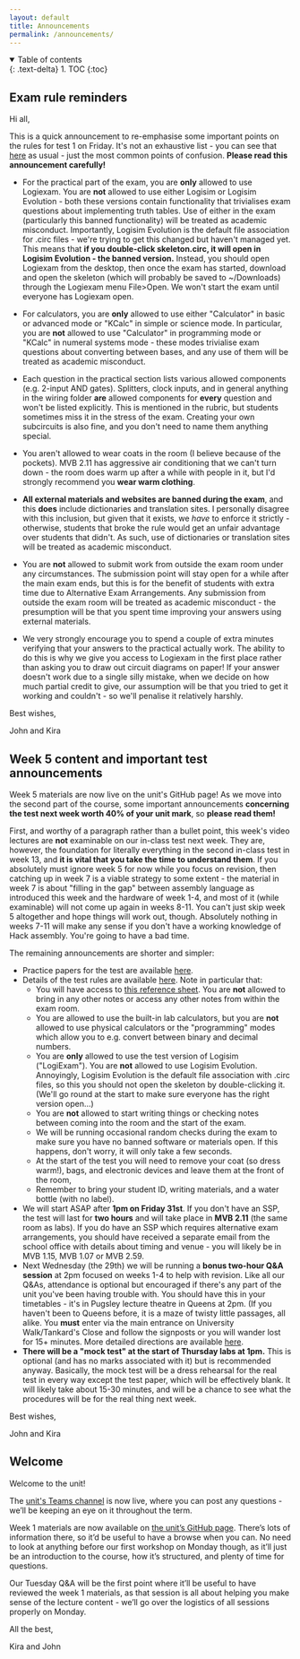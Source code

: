 ```yaml
---
layout: default
title: Announcements
permalink: /announcements/
---
```

<details open markdown="block">
<summary>
Table of contents
</summary>
{: .text-delta}
1. TOC
{:toc}
</details>

## Exam rule reminders

Hi all,
 
This is a quick announcement to re-emphasise some important points on the rules for test 1 on Friday. It's not an exhaustive list - you can see that [here](https://cs-uob-overview-of-architecture.github.io/exam/#in-class-test-1-details) as usual - just the most common points of confusion. **Please read this announcement carefully!**
 
* For the practical part of the exam, you are **only** allowed to use Logiexam. You are **not** allowed to use either Logisim or Logisim Evolution - both these versions contain functionality that trivialises exam questions about implementing truth tables. Use of either in the exam (particularly this banned functionality) will be treated as academic misconduct. Importantly, Logisim Evolution is the default file association for .circ files - we're trying to get this changed but haven't managed yet. This means that **if you double-click skeleton.circ, it will open in Logisim Evolution - the banned version.**  Instead, you should open Logiexam from the desktop, then once the exam has started, download and open the skeleton (which will probably be saved to ~/Downloads) through the Logiexam menu File>Open. We won't start the exam until everyone has Logiexam open.
 
* For calculators, you are **only** allowed to use either "Calculator" in basic or advanced mode or "KCalc" in simple or science mode. In particular, you are **not** allowed to use "Calculator" in programming mode or "KCalc" in numeral systems mode - these modes trivialise exam questions about converting between bases, and any use of them will be treated as academic misconduct.
 
* Each question in the practical section lists various allowed components (e.g. 2-input AND gates). Splitters, clock inputs, and in general anything in the wiring folder **are** allowed components for **every** question and won't be listed explicitly. This is mentioned in the rubric, but students sometimes miss it in the stress of the exam. Creating your own subcircuits is also fine, and you don't need to name them anything special.
 
* You aren't allowed to wear coats in the room (I believe because of the pockets). MVB 2.11 has aggressive air conditioning that we can't turn down - the room does warm up after a while with people in it, but I'd strongly recommend you **wear warm clothing**.
 
* **All external materials and websites are banned during the exam**, and this **does** include dictionaries and translation sites. I personally disagree with this inclusion, but given that it exists, we *have* to enforce it strictly - otherwise, students that broke the rule would get an unfair advantage over students that didn't. As such, use of dictionaries or translation sites will be treated as academic misconduct.
 
* You are **not** allowed to submit work from outside the exam room under any circumstances. The submission point will stay open for a while after the main exam ends, but this is for the benefit of students with extra time due to Alternative Exam Arrangements. Any submission from outside the exam room will be treated as academic misconduct - the presumption will be that you spent time improving your answers using external materials.
 
* We very strongly encourage you to spend a couple of extra minutes verifying that your answers to the practical actually work. The ability to do this is why we give you access to Logiexam in the first place rather than asking you to draw out circuit diagrams on paper! If your answer doesn't work due to a single silly mistake, when we decide on how much partial credit to give, our assumption will be that you tried to get it working and couldn't - so we'll penalise it relatively harshly.
 
Best wishes,
 
John and Kira

## Week 5 content and important test announcements

Week 5 materials are now live on the unit's GitHub page! As we move into the second part of the course, some important announcements **concerning the test next week worth 40% of your unit mark**, so **please read them!**

First, and worthy of a paragraph rather than a bullet point, this week's video lectures are **not** examinable on our in-class test next week. They are, however, the foundation for literally everything in the second in-class test in week 13, and **it is vital that you take the time to understand them**. If you absolutely must ignore week 5 for now while you focus on revision, then catching up in week 7 is a viable strategy to some extent - the material in week 7 is about "filling in the gap" between assembly language as introduced this week and the hardware of week 1-4, and most of it (while examinable) will not come up again in weeks 8-11. You can't just skip week 5 altogether and hope things will work out, though. Absolutely nothing in weeks 7-11 will make any sense if you don't have a working knowledge of Hack assembly. You're going to have a bad time.

The remaining announcements are shorter and simpler:

* Practice papers for the test are available [here](../practice).
* Details of the test rules are available [here](../exam). Note in particular that:
    * You will have access to [this reference sheet](../exam_files/reference.pdf). You are **not** allowed to bring in any other notes or access any other notes from within the exam room.
    * You are allowed to use the built-in lab calculators, but you are **not** allowed to use physical calculators or the "programming" modes which allow you to e.g. convert between  binary and decimal numbers.
	* You are **only** allowed to use the test version of Logisim ("LogiExam"). You are **not** allowed to use Logisim Evolution. Annoyingly, Logisim Evolution is the default file association with .circ files, so this you should not open the skeleton by double-clicking it. (We'll go round at the start to make sure everyone has the right version open...)
    * You are **not** allowed to start writing things or checking notes between coming into the room and the start of the exam. 
    * We will be running occasional random checks during the exam to make sure you have no banned software or materials open. If this happens, don't worry, it will only take a few seconds.
	* At the start of the test you will need to remove your coat (so dress warm!), bags, and electronic devices and leave them at the front of the room,
	* Remember to bring your student ID, writing materials, and a water bottle (with no label).
* We will start ASAP after **1pm on Friday 31st**. If you don't have an SSP, the test will last for **two hours** and will take place in **MVB 2.11** (the same room as labs). If you do have an SSP which requires alternative exam arrangements, you should have received a separate email from the school office with details about timing and venue - you will likely be in MVB 1.15, MVB 1.07 or MVB 2.59.
* Next Wednesday (the 29th) we will be running a **bonus two-hour Q&A session** at 2pm focused on weeks 1-4 to help with revision. Like all our Q&As, attendance is optional but encouraged if there's any part of the unit you've been having trouble with. You should have this in your timetables - it's in Pugsley lecture theatre in Queens at 2pm. (If you haven't been to Queens before, it is a maze of twisty little passages, all alike. You **must** enter via the main entrance on University Walk/Tankard's Close and follow the signposts or you will wander lost for 15+ minutes. More detailed directions are available [here](https://www.bristol.ac.uk/directory/learning-facilities/central-teaching-spaces/queens-building/140-pugsley-lecture-theatre/).
* **There will be a "mock test" at the start of Thursday labs at 1pm.** This is optional (and has no marks associated with it) but is recommended anyway. Basically, the mock test will be a dress rehearsal for the real test in every way except the test paper, which will be effectively blank. It will likely take about 15-30 minutes, and will be a chance to see what the procedures will be for the real thing next week. 

Best wishes,

John and Kira

## Welcome

Welcome to the unit!

The [unit's Teams channel](https://teams.microsoft.com/l/channel/19%3A-C1mntYz_enrIpuskEuaHKfzw5YsxUKp7drZk2gre8g1%40thread.tacv2/General?groupId=9f51e45f-a8c1-4e5d-a0bf-12553fc32b76&tenantId=b2e47f30-cd7d-4a4e-a5da-b18cf1a4151b) is now live, where you can post any questions - we’ll be keeping an eye on it throughout the term.
 
Week 1 materials are now available on [the unit’s GitHub page](https://cs-uob-overview-of-architecture.github.io/#schedule-and-links-to-materials). There’s lots of information there, so it’d be useful to have a browse when you can. No need to look at anything before our first workshop on Monday though, as it’ll just be an introduction to the course, how it’s structured, and plenty of time for questions.
 
Our Tuesday Q&A will be the first point where it’ll be useful to have reviewed the week 1 materials, as that session is all about helping you make sense of the lecture content - we’ll go over the logistics of all sessions properly on Monday.
 
All the best,

Kira and John